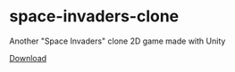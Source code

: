 # space-invaders-clone
Another "Space Invaders" clone 2D game made with Unity

<a href="https://drive.google.com/file/d/1ijmI-DTmXDXf0YPMW9NjuKZL42eZfy6L/view?usp=sharing">Download</a> 
